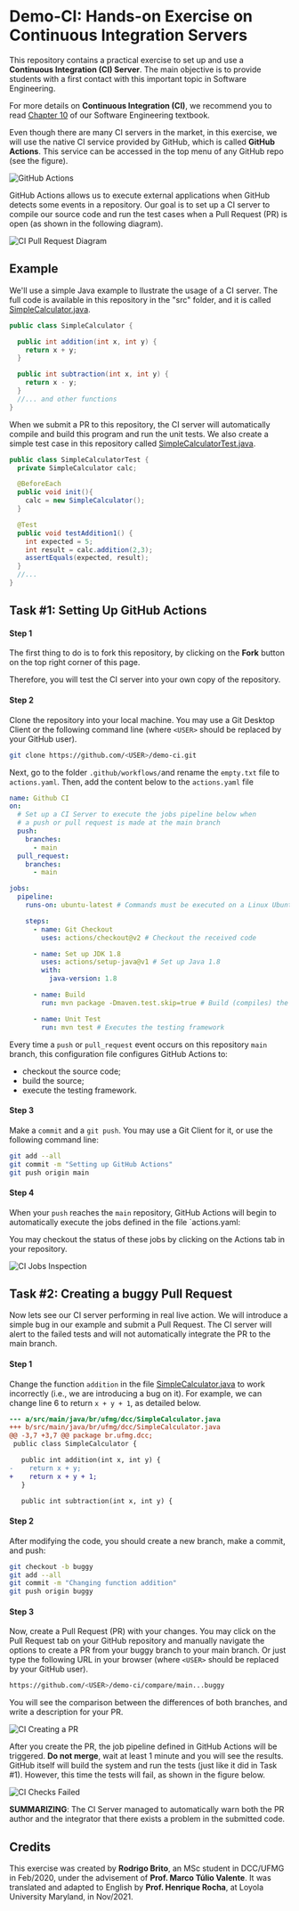 # Demo-CI: Hands-on Exercise on Continuous Integration Servers

This repository contains a practical exercise to set up and use a **Continuous Integration (CI) Server**. The main objective is to provide students with a first contact with this important topic in Software Engineering.

For more details on **Continuous Integration (CI)**, we recommend you to read [Chapter 10](https://softengbook.org/) of our Software Engineering textbook.

Even though there are many CI servers in the market, in this exercise, we will use the native CI service provided by GitHub, which is called **GitHub Actions**. This service can be accessed in the top menu of any GitHub repo (see the figure).

![GitHub Actions](./images/ci-github-actions.png)

GitHub Actions allows us to execute external applications when GitHub detects some events in a repository. Our goal is to set up a CI server to compile our source code and run the test cases when a Pull Request (PR) is open (as shown in the following diagram).

![CI Pull Request Diagram](./images/ci-pull-request-diagram.png)

## Example

We'll use a simple Java example to llustrate the usage of a CI server. The full code is available in this repository in the "src" folder, and it is called [SimpleCalculator.java](./src/main/java/br/ufmg/dcc/SimpleCalculator.java).

```java
public class SimpleCalculator {

  public int addition(int x, int y) {
    return x + y;
  }

  public int subtraction(int x, int y) {
    return x - y;
  }
  //... and other functions
}
```
When we submit a PR to this repository, the CI server will automatically compile and build this program and run the unit tests. We also create a simple test case in this repository called [SimpleCalculatorTest.java](./src/test/java/br/ufmg/dcc/SimpleCalculatorTest.java).

```java
public class SimpleCalculatorTest {
  private SimpleCalculator calc;

  @BeforeEach
  public void init(){
    calc = new SimpleCalculator();
  }

  @Test
  public void testAddition1() {
    int expected = 5;
    int result = calc.addition(2,3);
    assertEquals(expected, result);
  }
  //...
}
```

## Task #1: Setting Up GitHub Actions

#### Step 1

The first thing to do is to fork this repository, by clicking on the **Fork** button on the top right corner of this page.

Therefore, you will test the CI server into your own copy of the repository.

#### Step 2

Clone the repository into your local machine. You may use a Git Desktop Client or the following command line (where `<USER>` should be replaced by your GitHub user).

```bash
git clone https://github.com/<USER>/demo-ci.git
```

Next, go to the folder `.github/workflows/`and rename the `empty.txt` file to `actions.yaml`. Then, add the content below to the `actions.yaml` file

```yaml
name: Github CI
on:
  # Set up a CI Server to execute the jobs pipeline below when 
  # a push or pull request is made at the main branch
  push:
    branches:
      - main
  pull_request:
    branches:
      - main

jobs:
  pipeline:
    runs-on: ubuntu-latest # Commands must be executed on a Linux Ubuntu OS

    steps:
      - name: Git Checkout
        uses: actions/checkout@v2 # Checkout the received code 

      - name: Set up JDK 1.8
        uses: actions/setup-java@v1 # Set up Java 1.8
        with:
          java-version: 1.8

      - name: Build
        run: mvn package -Dmaven.test.skip=true # Build (compiles) the source code

      - name: Unit Test
        run: mvn test # Executes the testing framework 
```

Every time a `push` or `pull_request` event occurs on this repository `main` branch, this configuration file configures GitHub Actions to:

- checkout the source code;
- build the source;
- execute the testing framework.

#### Step 3

Make a `commit` and a `git push`. You may use a Git Client for it, or use the following command line:

```bash
git add --all
git commit -m "Setting up GitHub Actions"
git push origin main
```

#### Step 4

When your `push` reaches the `main` repository, GitHub Actions will begin to automatically execute the jobs defined in the file `actions.yaml:

You may checkout the status of these jobs by clicking on the Actions tab in your repository.

![CI Jobs Inspection](./images/ci-setup-github-actions.png)


## Task #2: Creating a buggy Pull Request

Now lets see our CI server performing in real live action. We will introduce a simple bug in our example and submit a Pull Request. The CI server will alert to the failed tests and will not automatically integrate the PR to the main branch.

#### Step 1

Change the function `addition` in the file [SimpleCalculator.java](./src/main/java/br/ufmg/dcc/SimpleCalculator.java) to work incorrectly (i.e., we are introducing a bug on it). For example, we can change line 6 to return `x + y + 1`, as detailed below.

```diff
--- a/src/main/java/br/ufmg/dcc/SimpleCalculator.java
+++ b/src/main/java/br/ufmg/dcc/SimpleCalculator.java
@@ -3,7 +3,7 @@ package br.ufmg.dcc;
 public class SimpleCalculator {

   public int addition(int x, int y) {
-    return x + y;
+    return x + y + 1;
   }

   public int subtraction(int x, int y) {
```

#### Step 2

After modifying the code, you should create a new branch, make a commit, and push:

```bash
git checkout -b buggy
git add --all
git commit -m "Changing function addition"
git push origin buggy
```

#### Step 3

Now, create a Pull Request (PR) with your changes. You may click on the Pull Request tab on your GitHub repository and manually navigate the options to create a PR from your buggy branch to your main branch. Or just type the following URL in your browser (where `<USER>` should be replaced by your GitHub user).

```bash
https://github.com/<USER>/demo-ci/compare/main...buggy
```  

You will see the comparison between the differences of both branches, and write a description for your PR.

![CI Creating a PR](./images/ci-creating-pull-request.png)

After you create the PR, the job pipeline defined in GitHub Actions will be triggered. **Do not merge**, wait at least 1 minute and you will see the results. GitHub itself will build the system and run the tests (just like it did in Task #1). However, this time the tests will fail, as shown in the figure below.

![CI Checks Failed](./images/ci-checks-failed.png)

**SUMMARIZING**: The CI Server managed to automatically warn both the PR author and the integrator that there exists a problem in the submitted code.

## Credits

This exercise was created by **Rodrigo Brito**, an MSc student in DCC/UFMG in Feb/2020, under the advisement of **Prof. Marco Túlio Valente**. It was translated and adapted to English by **Prof. Henrique Rocha**, at Loyola University Maryland, in Nov/2021. 
